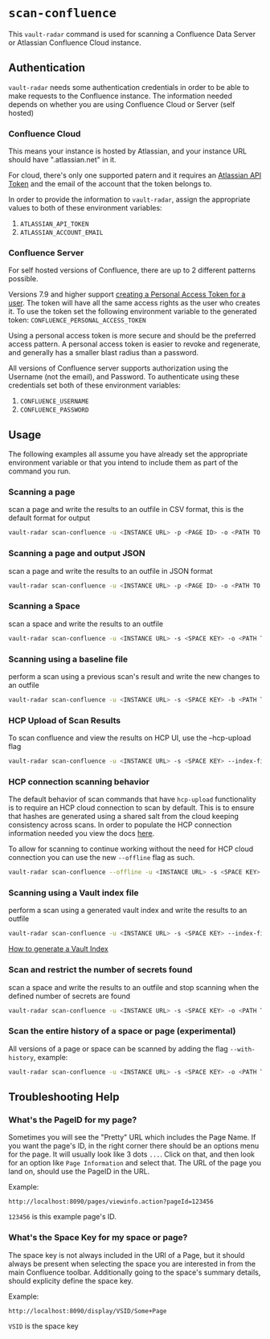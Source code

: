 # `scan-confluence`
This `vault-radar` command is used for scanning a Confluence Data Server or Atlassian Confluence Cloud instance.

## Authentication
`vault-radar` needs some authentication credentials in order to be able to make requests to the Confluence instance. The information needed depends on whether you are using Confluence Cloud or Server (self hosted)
### Confluence Cloud
This means your instance is hosted by Atlassian, and your instance URL should have ".atlassian.net" in it.

For cloud, there's only one supported patern and it requires an [Atlassian API Token](https://support.atlassian.com/atlassian-account/docs/manage-api-tokens-for-your-atlassian-account/) and the email of the account that the token belongs to.

In order to provide the information to `vault-radar`, assign the appropriate values to both of these environment variables:
1. `ATLASSIAN_API_TOKEN`
2. `ATLASSIAN_ACCOUNT_EMAIL`

### Confluence Server
For self hosted versions of Confluence, there are up to 2 different patterns possible.

Versions 7.9 and higher support [creating a Personal Access Token for a user](https://confluence.atlassian.com/enterprise/using-personal-access-tokens-1026032365.html). The token will have all the same access rights as the user who creates it. To use the token set the following environment variable to the generated token:
`CONFLUENCE_PERSONAL_ACCESS_TOKEN`

Using a personal access token is more secure and should be the preferred access pattern. A personal access token is easier to revoke and regenerate, and generally has a smaller blast radius than a password.

All versions of Confluence server supports authorization using the Username (not the email), and Password. To authenticate using these credentials set both of these environment variables:
1. `CONFLUENCE_USERNAME`
2. `CONFLUENCE_PASSWORD`

## Usage
The following examples all assume you have already set the appropriate environment variable or that you intend to include them as part of the command you run.
### Scanning a page
scan a page and write the results to an outfile in CSV format, this is the default format for output
```bash
vault-radar scan-confluence -u <INSTANCE URL> -p <PAGE ID> -o <PATH TO OUTPUT>.csv
```
### Scanning a page and output JSON
scan a page and write the results to an outfile in JSON format
```bash
vault-radar scan-confluence -u <INSTANCE URL> -p <PAGE ID> -o <PATH TO OUTPUT>.json -f json
```
### Scanning a Space
scan a space and write the results to an outfile
```bash
vault-radar scan-confluence -u <INSTANCE URL> -s <SPACE KEY> -o <PATH TO OUTPUT>.csv
```
### Scanning using a baseline file
perform a scan using a previous scan's result and write the new changes to an outfile
```bash
vault-radar scan-confluence -u <INSTANCE URL> -s <SPACE KEY> -b <PATH TO BASELINE> -o <PATH TO OUTPUT>.csv
```
### HCP Upload of Scan Results
To scan confluence and view the results on HCP UI, use the –hcp-upload flag

```bash
vault-radar scan-confluence -u <INSTANCE URL> -s <SPACE KEY> --index-file <PATH TO VAULT INDEX>.jsonl -o <PATH TO OUTPUT>.csv –hcp-upload
```

### HCP connection scanning behavior

The default behavior of scan commands that have `hcp-upload` functionality is to require an HCP cloud connection to scan by default. This is to ensure that hashes are generated using a shared salt from the cloud keeping consistency across scans. In order to populate the HCP connection information needed you view the docs [here](hcp-upload.md).

To allow for scanning to continue working without the need for HCP cloud connection you can use the new `--offline` flag as such.
```bash
vault-radar scan-confluence --offline -u <INSTANCE URL> -s <SPACE KEY> -o <PATH TO OUTPUT>.csv
```

### Scanning using a Vault index file
perform a scan using a generated vault index and write the results to an outfile
```bash
vault-radar scan-confluence -u <INSTANCE URL> -s <SPACE KEY> --index-file <PATH TO VAULT INDEX>.jsonl -o <PATH TO OUTPUT>.csv
```
[How to generate a Vault Index](vault.md#index-generation)
### Scan and restrict the number of secrets found
scan a space and write the results to an outfile and stop scanning when the defined number of secrets are found
```bash
vault-radar scan-confluence -u <INSTANCE URL> -s <SPACE KEY> -o <PATH TO OUTPUT>.csv -l <NUM OF SECRETS>
```

### Scan the entire history of a space or page (experimental)
All versions of a page or space can be scanned by adding the flag `--with-history`, example:
```bash
vault-radar scan-confluence -u <INSTANCE URL> -s <SPACE KEY> -o <PATH TO OUTPUT>.csv --with-history
```

## Troubleshooting Help

### What's the PageID for my page?
Sometimes you will see the "Pretty" URL which includes the Page Name. If you want the page's ID, in the right corner there should be an options menu for the page. It will usually look like 3 dots `...`. Click on that, and then look for an option like `Page Information` and select that. The URL of the page you land on, should use the PageID in the URL. 

Example:
```
http://localhost:8090/pages/viewinfo.action?pageId=123456
```
`123456` is this example page's ID.

### What's the Space Key for my space or page?
The space key is not always included in the URl of a Page, but it should always be present when selecting the space you are interested in from the main Confluence toolbar. Additionally going to the space's summary details, should explicity define the space key.

Example:
```
http://localhost:8090/display/VSID/Some+Page
```
`VSID` is the space key